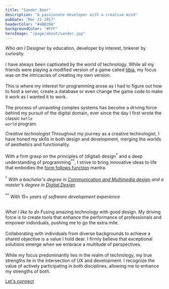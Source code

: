 ```yaml
---
title: "Sander Boer"
description: "A passionate developer with a creative mind"
pubDate: "Mar 21 2017"
headerColor: "#4BB39A"
backgroundColor: "#FFF"
heroImage: "/page/about/sander.jpg"
---
```


_Who am I_
<span>
Designer by education, developer by interest, tinkerer by curiosity.<br/></br>
I have always been captivated by the world of technology. While all my friends were playing a modified version of a game called <a href="https://otservlist.org" target="_blank">tibia</a>, my focus was on the intricacies of creating my own version.<br/><br/>
This is where my interest for programming arose as I had to figure out how to host a server, create a database or even change the game code to make it work as I wanted it to work.<br/><br/>
The process of unraveling complex systems has become a driving force behind my pursuit of the digital domain, ever since the day I first wrote the classic <code>hello world</code> program.
</span>

_Creative technologist_
<span>
Throughout my journey as a creative technologist, I have honed my skills in both design and development, merging the worlds of aesthetics and functionality.<br/><br/>
With a firm grasp on the principles of (digital) design<sup class="text-sm">\*</sup> and a deep understanding of programming<sup class="text-sm">\*\*</sup>, I strive to bring innovative ideas to life that embodies the <a href="https://en.wikipedia.org/wiki/Form_follows_function#:~:text=Form%20follows%20function%20is%20a,its%20intended%20function%20or%20purpose." target="_blank">form follows function</a> mantra.<br/><br/>
<span class="text-sm">
<sup>\*</sup> <em>With a bachelor's degree in <a href="https://www.cmd-amsterdam.nl" target="_blank">Communication and Multimedia design</a> and a master's degree in <a href="https://www.masterdigitaldesign.com" target="_blank">Digital Design</a> </em><br/><br/>
<sup>\*\*</sup> <em>With 15+ years of software development experience</em><br/><br/>
</span>
</span>

_What I like to do_
<span>
Fusing amazing technology with good design. My driving force is to create tools that enhance the performance of professionals and empower individuals, pushing me to go the extra mile.<br/><br/>
Collaborating with individuals from diverse backgrounds to achieve a shared objective is a value I hold dear. I firmly believe that exceptional solutions emerge when we embrace a multitude of perspectives.<br/><br/>
While my focus predominantly lies in the realm of technology, my true strengths lie in the intersection of UX and development. I recognize the value of actively participating in both disciplines, allowing me to enhance my strengths of both.
</span>

<a href="mailto:mail@sanderboer.nl?subject=Let's connect!&body=Hi, I'd like to connect with you," style="cursor: none;">Let's connect</a>
